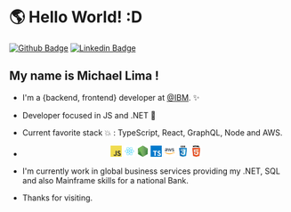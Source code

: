 # :earth_americas: Hello World! :D

[![Github Badge](https://img.shields.io/badge/-Github-000?style=flat-square&logo=Github&logoColor=white&link=https://github.com/MichaelLimof)](https://github.com/MichaelLimof)
[![Linkedin Badge](https://img.shields.io/badge/-LinkedIn-blue?style=flat-square&logo=Linkedin&logoColor=white&link=https://www.linkedin.com/in/michael-lima-7942ab149/)](https://www.linkedin.com/in/michael-lima-7942ab149/)

## My name is Michael Lima ! 

- I'm a {backend, frontend} developer at [@IBM](https://www.ibm.com). ✨

- Developer focused in JS and .NET :robot:

- Current favorite stack  :collision: : TypeScript, React, GraphQL, Node and AWS.
- 
    <p align="center"> <img src="https://raw.githubusercontent.com/github/explore/80688e429a7d4ef2fca1e82350fe8e3517d3494d/topics/javascript/javascript.png" alt="js" width="20" height="20"/>
     <img src="https://raw.githubusercontent.com/github/explore/80688e429a7d4ef2fca1e82350fe8e3517d3494d/topics/react/react.png" alt="react" width="20" height="20"/> 
     <img src="https://raw.githubusercontent.com/github/explore/80688e429a7d4ef2fca1e82350fe8e3517d3494d/topics/nodejs/nodejs.png" alt="node" width="20" height="20"/>
     <img src="https://raw.githubusercontent.com/github/explore/80688e429a7d4ef2fca1e82350fe8e3517d3494d/topics/typescript/typescript.png" alt="typescript" width="20" height="20"/> 
	     <img src="https://raw.githubusercontent.com/github/explore/80688e429a7d4ef2fca1e82350fe8e3517d3494d/topics/aws/aws.png" alt="AWS" width="20" height="20"/> 
     <img src="https://raw.githubusercontent.com/github/explore/80688e429a7d4ef2fca1e82350fe8e3517d3494d/topics/css/css.png" alt="css3" width="20" height="20"/> 
     <img src="https://raw.githubusercontent.com/github/explore/80688e429a7d4ef2fca1e82350fe8e3517d3494d/topics/html/html.png" alt="html5" width="20" height="20"/> </p>
	 
 - I'm currently work in global business services providing my .NET, SQL and also Mainframe skills for a national Bank.

- Thanks for visiting. 

